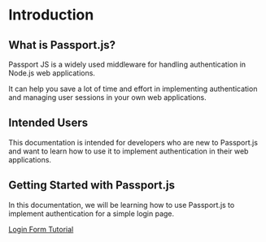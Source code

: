 # Introduction

## What is Passport.js?

Passport JS is a widely used middleware for handling authentication in Node.js web applications.

It can help you save a lot of time and effort in implementing authentication and managing user sessions in your own web applications.

## Intended Users

This documentation is intended for developers who are new to Passport.js and want to learn how to use it to implement authentication in their web applications.

## Getting Started with Passport.js

In this documentation, we will be learning how to use Passport.js to implement authentication for a simple login page.

[Login Form Tutorial](pages/login-form-tutorial)
